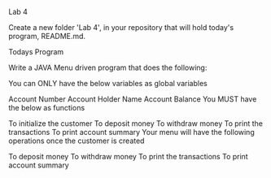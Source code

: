 Lab 4

Create a new folder 'Lab 4', in your repository that will hold today's program, README.md.

Todays Program

Write a JAVA Menu driven program that does the following:

You can ONLY have the below variables as global variables

Account Number
Account Holder Name
Account Balance
You MUST have the below as functions

To initialize the customer
To deposit money
To withdraw money
To print the transactions
To print account summary
Your menu will have the following operations once the customer is created

To deposit money
To withdraw money
To print the transactions
To print account summary
